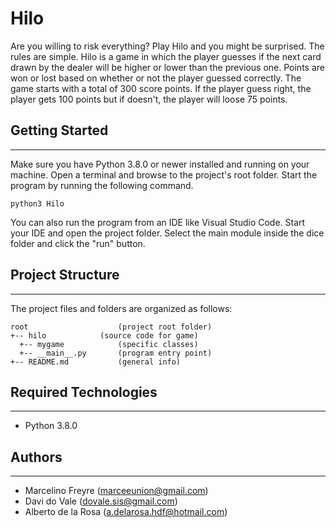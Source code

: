 # Hilo
Are you willing to risk everything? Play Hilo and you might be surprised. The rules are simple. Hilo is a game in which the player guesses if the next card drawn by the dealer will be higher or lower than the previous one. Points are won or lost based on whether or not the player guessed correctly.
The game starts with a total of 300 score points. If the player guess right, the player gets 100 points but if doesn't, the player will loose 75 points.   

## Getting Started
---
Make sure you have Python 3.8.0 or newer installed and running on your machine. Open a terminal and 
browse to the project's root folder. Start the program by running the following command.
```
python3 Hilo
```
You can also run the program from an IDE like Visual Studio Code. Start your IDE and open the 
project folder. Select the main module inside the dice folder and click the "run" button.

## Project Structure
---
The project files and folders are organized as follows:
```
root                    (project root folder)
+-- hilo            (source code for game)
  +-- mygame            (specific classes)
  +-- __main__.py       (program entry point)
+-- README.md           (general info)
```

## Required Technologies
---
* Python 3.8.0

## Authors
---
* Marcelino Freyre (marceeunion@gmail.com)
* Davi do Vale (dovale.sis@gmail.com)
* Alberto de la Rosa (a.delarosa.hdf@hotmail.com)